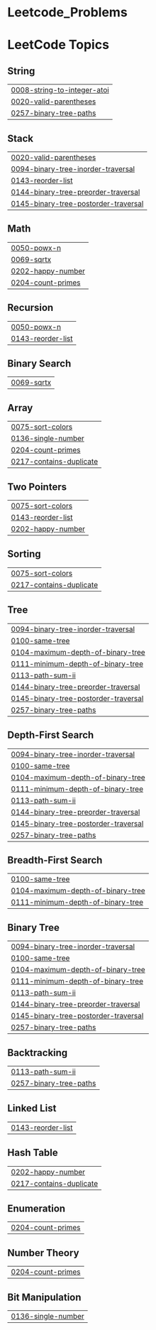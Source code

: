 # Leetcode_Problems
<!---LeetCode Topics Start-->
# LeetCode Topics
## String
|  |
| ------- |
| [0008-string-to-integer-atoi](https://github.com/Abishragav15/Leetcode_Problems/tree/master/0008-string-to-integer-atoi) |
| [0020-valid-parentheses](https://github.com/Abishragav15/Leetcode_Problems/tree/master/0020-valid-parentheses) |
| [0257-binary-tree-paths](https://github.com/Abishragav15/Leetcode_Problems/tree/master/0257-binary-tree-paths) |
## Stack
|  |
| ------- |
| [0020-valid-parentheses](https://github.com/Abishragav15/Leetcode_Problems/tree/master/0020-valid-parentheses) |
| [0094-binary-tree-inorder-traversal](https://github.com/Abishragav15/Leetcode_Problems/tree/master/0094-binary-tree-inorder-traversal) |
| [0143-reorder-list](https://github.com/Abishragav15/Leetcode_Problems/tree/master/0143-reorder-list) |
| [0144-binary-tree-preorder-traversal](https://github.com/Abishragav15/Leetcode_Problems/tree/master/0144-binary-tree-preorder-traversal) |
| [0145-binary-tree-postorder-traversal](https://github.com/Abishragav15/Leetcode_Problems/tree/master/0145-binary-tree-postorder-traversal) |
## Math
|  |
| ------- |
| [0050-powx-n](https://github.com/Abishragav15/Leetcode_Problems/tree/master/0050-powx-n) |
| [0069-sqrtx](https://github.com/Abishragav15/Leetcode_Problems/tree/master/0069-sqrtx) |
| [0202-happy-number](https://github.com/Abishragav15/Leetcode_Problems/tree/master/0202-happy-number) |
| [0204-count-primes](https://github.com/Abishragav15/Leetcode_Problems/tree/master/0204-count-primes) |
## Recursion
|  |
| ------- |
| [0050-powx-n](https://github.com/Abishragav15/Leetcode_Problems/tree/master/0050-powx-n) |
| [0143-reorder-list](https://github.com/Abishragav15/Leetcode_Problems/tree/master/0143-reorder-list) |
## Binary Search
|  |
| ------- |
| [0069-sqrtx](https://github.com/Abishragav15/Leetcode_Problems/tree/master/0069-sqrtx) |
## Array
|  |
| ------- |
| [0075-sort-colors](https://github.com/Abishragav15/Leetcode_Problems/tree/master/0075-sort-colors) |
| [0136-single-number](https://github.com/Abishragav15/Leetcode_Problems/tree/master/0136-single-number) |
| [0204-count-primes](https://github.com/Abishragav15/Leetcode_Problems/tree/master/0204-count-primes) |
| [0217-contains-duplicate](https://github.com/Abishragav15/Leetcode_Problems/tree/master/0217-contains-duplicate) |
## Two Pointers
|  |
| ------- |
| [0075-sort-colors](https://github.com/Abishragav15/Leetcode_Problems/tree/master/0075-sort-colors) |
| [0143-reorder-list](https://github.com/Abishragav15/Leetcode_Problems/tree/master/0143-reorder-list) |
| [0202-happy-number](https://github.com/Abishragav15/Leetcode_Problems/tree/master/0202-happy-number) |
## Sorting
|  |
| ------- |
| [0075-sort-colors](https://github.com/Abishragav15/Leetcode_Problems/tree/master/0075-sort-colors) |
| [0217-contains-duplicate](https://github.com/Abishragav15/Leetcode_Problems/tree/master/0217-contains-duplicate) |
## Tree
|  |
| ------- |
| [0094-binary-tree-inorder-traversal](https://github.com/Abishragav15/Leetcode_Problems/tree/master/0094-binary-tree-inorder-traversal) |
| [0100-same-tree](https://github.com/Abishragav15/Leetcode_Problems/tree/master/0100-same-tree) |
| [0104-maximum-depth-of-binary-tree](https://github.com/Abishragav15/Leetcode_Problems/tree/master/0104-maximum-depth-of-binary-tree) |
| [0111-minimum-depth-of-binary-tree](https://github.com/Abishragav15/Leetcode_Problems/tree/master/0111-minimum-depth-of-binary-tree) |
| [0113-path-sum-ii](https://github.com/Abishragav15/Leetcode_Problems/tree/master/0113-path-sum-ii) |
| [0144-binary-tree-preorder-traversal](https://github.com/Abishragav15/Leetcode_Problems/tree/master/0144-binary-tree-preorder-traversal) |
| [0145-binary-tree-postorder-traversal](https://github.com/Abishragav15/Leetcode_Problems/tree/master/0145-binary-tree-postorder-traversal) |
| [0257-binary-tree-paths](https://github.com/Abishragav15/Leetcode_Problems/tree/master/0257-binary-tree-paths) |
## Depth-First Search
|  |
| ------- |
| [0094-binary-tree-inorder-traversal](https://github.com/Abishragav15/Leetcode_Problems/tree/master/0094-binary-tree-inorder-traversal) |
| [0100-same-tree](https://github.com/Abishragav15/Leetcode_Problems/tree/master/0100-same-tree) |
| [0104-maximum-depth-of-binary-tree](https://github.com/Abishragav15/Leetcode_Problems/tree/master/0104-maximum-depth-of-binary-tree) |
| [0111-minimum-depth-of-binary-tree](https://github.com/Abishragav15/Leetcode_Problems/tree/master/0111-minimum-depth-of-binary-tree) |
| [0113-path-sum-ii](https://github.com/Abishragav15/Leetcode_Problems/tree/master/0113-path-sum-ii) |
| [0144-binary-tree-preorder-traversal](https://github.com/Abishragav15/Leetcode_Problems/tree/master/0144-binary-tree-preorder-traversal) |
| [0145-binary-tree-postorder-traversal](https://github.com/Abishragav15/Leetcode_Problems/tree/master/0145-binary-tree-postorder-traversal) |
| [0257-binary-tree-paths](https://github.com/Abishragav15/Leetcode_Problems/tree/master/0257-binary-tree-paths) |
## Breadth-First Search
|  |
| ------- |
| [0100-same-tree](https://github.com/Abishragav15/Leetcode_Problems/tree/master/0100-same-tree) |
| [0104-maximum-depth-of-binary-tree](https://github.com/Abishragav15/Leetcode_Problems/tree/master/0104-maximum-depth-of-binary-tree) |
| [0111-minimum-depth-of-binary-tree](https://github.com/Abishragav15/Leetcode_Problems/tree/master/0111-minimum-depth-of-binary-tree) |
## Binary Tree
|  |
| ------- |
| [0094-binary-tree-inorder-traversal](https://github.com/Abishragav15/Leetcode_Problems/tree/master/0094-binary-tree-inorder-traversal) |
| [0100-same-tree](https://github.com/Abishragav15/Leetcode_Problems/tree/master/0100-same-tree) |
| [0104-maximum-depth-of-binary-tree](https://github.com/Abishragav15/Leetcode_Problems/tree/master/0104-maximum-depth-of-binary-tree) |
| [0111-minimum-depth-of-binary-tree](https://github.com/Abishragav15/Leetcode_Problems/tree/master/0111-minimum-depth-of-binary-tree) |
| [0113-path-sum-ii](https://github.com/Abishragav15/Leetcode_Problems/tree/master/0113-path-sum-ii) |
| [0144-binary-tree-preorder-traversal](https://github.com/Abishragav15/Leetcode_Problems/tree/master/0144-binary-tree-preorder-traversal) |
| [0145-binary-tree-postorder-traversal](https://github.com/Abishragav15/Leetcode_Problems/tree/master/0145-binary-tree-postorder-traversal) |
| [0257-binary-tree-paths](https://github.com/Abishragav15/Leetcode_Problems/tree/master/0257-binary-tree-paths) |
## Backtracking
|  |
| ------- |
| [0113-path-sum-ii](https://github.com/Abishragav15/Leetcode_Problems/tree/master/0113-path-sum-ii) |
| [0257-binary-tree-paths](https://github.com/Abishragav15/Leetcode_Problems/tree/master/0257-binary-tree-paths) |
## Linked List
|  |
| ------- |
| [0143-reorder-list](https://github.com/Abishragav15/Leetcode_Problems/tree/master/0143-reorder-list) |
## Hash Table
|  |
| ------- |
| [0202-happy-number](https://github.com/Abishragav15/Leetcode_Problems/tree/master/0202-happy-number) |
| [0217-contains-duplicate](https://github.com/Abishragav15/Leetcode_Problems/tree/master/0217-contains-duplicate) |
## Enumeration
|  |
| ------- |
| [0204-count-primes](https://github.com/Abishragav15/Leetcode_Problems/tree/master/0204-count-primes) |
## Number Theory
|  |
| ------- |
| [0204-count-primes](https://github.com/Abishragav15/Leetcode_Problems/tree/master/0204-count-primes) |
## Bit Manipulation
|  |
| ------- |
| [0136-single-number](https://github.com/Abishragav15/Leetcode_Problems/tree/master/0136-single-number) |
<!---LeetCode Topics End-->